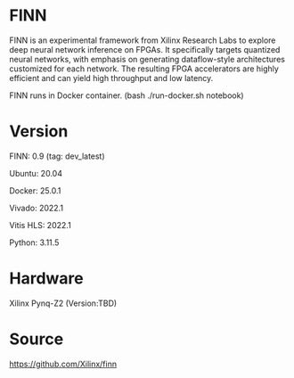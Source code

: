# FINN

FINN is an experimental framework from Xilinx Research Labs to explore deep neural network inference on FPGAs. It specifically targets quantized neural networks, with emphasis on generating dataflow-style architectures customized for each network. The resulting FPGA accelerators are highly efficient and can yield high throughput and low latency. 

FINN runs in Docker container. (bash ./run-docker.sh notebook)


# Version

FINN: 0.9 (tag: dev_latest)

Ubuntu: 20.04

Docker: 25.0.1

Vivado: 2022.1

Vitis HLS: 2022.1

Python: 3.11.5


# Hardware

Xilinx Pynq-Z2 (Version:TBD)


# Source

https://github.com/Xilinx/finn

